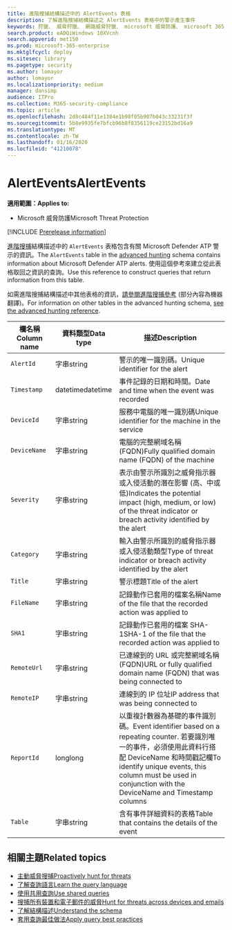 ```yaml
---
title: 進階搜捕結構描述中的 AlertEvents 表格
description: 了解進階搜捕結構描述之 AlertEvents 表格中的警示產生事件
keywords: 狩獵、 威脅狩獵、 網路威脅狩獵、 microsoft 威脅防護、 microsoft 365、 mtp、 m365、 搜尋、 查詢、 遙測、 結構描述參考、 kusto、 表格、 欄、 資料類型、 描述、 alertevents、 進階警示，在高的嚴重性等級類別
search.product: eADQiWindows 10XVcnh
search.appverid: met150
ms.prod: microsoft-365-enterprise
ms.mktglfcycl: deploy
ms.sitesec: library
ms.pagetype: security
ms.author: lomayor
author: lomayor
ms.localizationpriority: medium
manager: dansimp
audience: ITPro
ms.collection: M365-security-compliance
ms.topic: article
ms.openlocfilehash: 2d8c484f11e1384e1b98f05b907b043c33231f3f
ms.sourcegitcommit: 5b8e9935fe7bfcb96b8f8356119ce23152bd16a9
ms.translationtype: MT
ms.contentlocale: zh-TW
ms.lasthandoff: 01/16/2020
ms.locfileid: "41210078"
---
```

# <a name="alertevents"></a><span data-ttu-id="2c6a3-104">AlertEvents</span><span class="sxs-lookup"><span data-stu-id="2c6a3-104">AlertEvents</span></span>

<span data-ttu-id="2c6a3-105">**適用範圍：**</span><span class="sxs-lookup"><span data-stu-id="2c6a3-105">**Applies to:**</span></span>
- <span data-ttu-id="2c6a3-106">Microsoft 威脅防護</span><span class="sxs-lookup"><span data-stu-id="2c6a3-106">Microsoft Threat Protection</span></span>

[!INCLUDE [Prerelease information](../includes/prerelease.md)]

<span data-ttu-id="2c6a3-107">[進階搜捕](advanced-hunting-overview.md)結構描述中的 `AlertEvents` 表格包含有關 Microsoft Defender ATP 警示的資訊。</span><span class="sxs-lookup"><span data-stu-id="2c6a3-107">The `AlertEvents` table in the [advanced hunting](advanced-hunting-overview.md) schema contains information about Microsoft Defender ATP alerts.</span></span> <span data-ttu-id="2c6a3-108">使用這個參考來建立從此表格取回之資訊的查詢。</span><span class="sxs-lookup"><span data-stu-id="2c6a3-108">Use this reference to construct queries that return information from this table.</span></span>

<span data-ttu-id="2c6a3-109">如需進階搜捕結構描述中其他表格的資訊，[請參閱進階搜捕參考](advanced-hunting-schema-tables.md) (部分內容為機器翻譯)。</span><span class="sxs-lookup"><span data-stu-id="2c6a3-109">For information on other tables in the advanced hunting schema, [see the advanced hunting reference](advanced-hunting-schema-tables.md).</span></span>

| <span data-ttu-id="2c6a3-110">欄名稱</span><span class="sxs-lookup"><span data-stu-id="2c6a3-110">Column name</span></span> | <span data-ttu-id="2c6a3-111">資料類型</span><span class="sxs-lookup"><span data-stu-id="2c6a3-111">Data type</span></span> | <span data-ttu-id="2c6a3-112">描述</span><span class="sxs-lookup"><span data-stu-id="2c6a3-112">Description</span></span> |
|-------------|-----------|-------------|
| `AlertId` | <span data-ttu-id="2c6a3-113">字串</span><span class="sxs-lookup"><span data-stu-id="2c6a3-113">string</span></span> | <span data-ttu-id="2c6a3-114">警示的唯一識別碼。</span><span class="sxs-lookup"><span data-stu-id="2c6a3-114">Unique identifier for the alert</span></span> |
| `Timestamp` | <span data-ttu-id="2c6a3-115">datetime</span><span class="sxs-lookup"><span data-stu-id="2c6a3-115">datetime</span></span> | <span data-ttu-id="2c6a3-116">事件記錄的日期和時間。</span><span class="sxs-lookup"><span data-stu-id="2c6a3-116">Date and time when the event was recorded</span></span> |
| `DeviceId` | <span data-ttu-id="2c6a3-117">字串</span><span class="sxs-lookup"><span data-stu-id="2c6a3-117">string</span></span> | <span data-ttu-id="2c6a3-118">服務中電腦的唯一識別碼</span><span class="sxs-lookup"><span data-stu-id="2c6a3-118">Unique identifier for the machine in the service</span></span> |
| `DeviceName` | <span data-ttu-id="2c6a3-119">字串</span><span class="sxs-lookup"><span data-stu-id="2c6a3-119">string</span></span> | <span data-ttu-id="2c6a3-120">電腦的完整網域名稱 (FQDN)</span><span class="sxs-lookup"><span data-stu-id="2c6a3-120">Fully qualified domain name (FQDN) of the machine</span></span> |
| `Severity` | <span data-ttu-id="2c6a3-121">字串</span><span class="sxs-lookup"><span data-stu-id="2c6a3-121">string</span></span> | <span data-ttu-id="2c6a3-122">表示由警示所識別之威脅指示器或入侵活動的潛在影響 (高、中或低)</span><span class="sxs-lookup"><span data-stu-id="2c6a3-122">Indicates the potential impact (high, medium, or low) of the threat indicator or breach activity identified by the alert</span></span> |
| `Category` | <span data-ttu-id="2c6a3-123">字串</span><span class="sxs-lookup"><span data-stu-id="2c6a3-123">string</span></span> | <span data-ttu-id="2c6a3-124">輸入由警示所識別的威脅指示器或入侵活動類型</span><span class="sxs-lookup"><span data-stu-id="2c6a3-124">Type of threat indicator or breach activity identified by the alert</span></span> |
| `Title` | <span data-ttu-id="2c6a3-125">字串</span><span class="sxs-lookup"><span data-stu-id="2c6a3-125">string</span></span> | <span data-ttu-id="2c6a3-126">警示標題</span><span class="sxs-lookup"><span data-stu-id="2c6a3-126">Title of the alert</span></span> |
| `FileName` | <span data-ttu-id="2c6a3-127">字串</span><span class="sxs-lookup"><span data-stu-id="2c6a3-127">string</span></span> | <span data-ttu-id="2c6a3-128">記錄動作已套用的檔案名稱</span><span class="sxs-lookup"><span data-stu-id="2c6a3-128">Name of the file that the recorded action was applied to</span></span> |
| `SHA1` | <span data-ttu-id="2c6a3-129">字串</span><span class="sxs-lookup"><span data-stu-id="2c6a3-129">string</span></span> | <span data-ttu-id="2c6a3-130">記錄動作已套用的檔案 SHA-1</span><span class="sxs-lookup"><span data-stu-id="2c6a3-130">SHA-1 of the file that the recorded action was applied to</span></span> |
| `RemoteUrl` | <span data-ttu-id="2c6a3-131">字串</span><span class="sxs-lookup"><span data-stu-id="2c6a3-131">string</span></span> | <span data-ttu-id="2c6a3-132">已連線到的 URL 或完整網域名稱 (FQDN)</span><span class="sxs-lookup"><span data-stu-id="2c6a3-132">URL or fully qualified domain name (FQDN) that was being connected to</span></span> |
| `RemoteIP` | <span data-ttu-id="2c6a3-133">字串</span><span class="sxs-lookup"><span data-stu-id="2c6a3-133">string</span></span> | <span data-ttu-id="2c6a3-134">連線到的 IP 位址</span><span class="sxs-lookup"><span data-stu-id="2c6a3-134">IP address that was being connected to</span></span> |
| `ReportId` | <span data-ttu-id="2c6a3-135">long</span><span class="sxs-lookup"><span data-stu-id="2c6a3-135">long</span></span> | <span data-ttu-id="2c6a3-136">以重複計數器為基礎的事件識別碼。</span><span class="sxs-lookup"><span data-stu-id="2c6a3-136">Event identifier based on a repeating counter.</span></span> <span data-ttu-id="2c6a3-137">若要識別唯一的事件，必須使用此資料行搭配 DeviceName 和時間戳記欄</span><span class="sxs-lookup"><span data-stu-id="2c6a3-137">To identify unique events, this column must be used in conjunction with the DeviceName and Timestamp columns</span></span> |
| `Table` | <span data-ttu-id="2c6a3-138">字串</span><span class="sxs-lookup"><span data-stu-id="2c6a3-138">string</span></span> | <span data-ttu-id="2c6a3-139">含有事件詳細資料的表格</span><span class="sxs-lookup"><span data-stu-id="2c6a3-139">Table that contains the details of the event</span></span> |

## <a name="related-topics"></a><span data-ttu-id="2c6a3-140">相關主題</span><span class="sxs-lookup"><span data-stu-id="2c6a3-140">Related topics</span></span>
- [<span data-ttu-id="2c6a3-141">主動威脅搜捕</span><span class="sxs-lookup"><span data-stu-id="2c6a3-141">Proactively hunt for threats</span></span>](advanced-hunting-overview.md)
- [<span data-ttu-id="2c6a3-142">了解查詢語言</span><span class="sxs-lookup"><span data-stu-id="2c6a3-142">Learn the query language</span></span>](advanced-hunting-query-language.md)
- [<span data-ttu-id="2c6a3-143">使用共用查詢</span><span class="sxs-lookup"><span data-stu-id="2c6a3-143">Use shared queries</span></span>](advanced-hunting-shared-queries.md)
- [<span data-ttu-id="2c6a3-144">搜捕所有裝置和電子郵件的威脅</span><span class="sxs-lookup"><span data-stu-id="2c6a3-144">Hunt for threats across devices and emails</span></span>](advanced-hunting-query-emails-devices.md)
- [<span data-ttu-id="2c6a3-145">了解結構描述</span><span class="sxs-lookup"><span data-stu-id="2c6a3-145">Understand the schema</span></span>](advanced-hunting-schema-tables.md)
- [<span data-ttu-id="2c6a3-146">套用查詢最佳做法</span><span class="sxs-lookup"><span data-stu-id="2c6a3-146">Apply query best practices</span></span>](advanced-hunting-best-practices.md)
